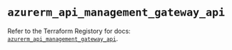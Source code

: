 # `azurerm_api_management_gateway_api`

Refer to the Terraform Registory for docs: [`azurerm_api_management_gateway_api`](https://registry.terraform.io/providers/hashicorp/azurerm/3.69.0/docs/resources/api_management_gateway_api).
